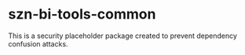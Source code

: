 # szn-bi-tools-common

This is a security placeholder package created to prevent dependency confusion attacks.